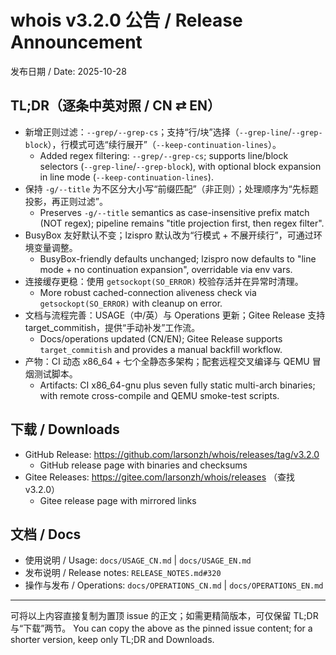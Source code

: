 # whois v3.2.0 公告 / Release Announcement

发布日期 / Date: 2025-10-28

## TL;DR（逐条中英对照 / CN ⇄ EN）
- 新增正则过滤：`--grep/--grep-cs`；支持“行/块”选择（`--grep-line`/`--grep-block`），行模式可选“续行展开”（`--keep-continuation-lines`）。
	- Added regex filtering: `--grep/--grep-cs`; supports line/block selectors (`--grep-line`/`--grep-block`), with optional block expansion in line mode (`--keep-continuation-lines`).
- 保持 `-g/--title` 为不区分大小写“前缀匹配”（非正则）；处理顺序为“先标题投影，再正则过滤”。
	- Preserves `-g/--title` semantics as case-insensitive prefix match (NOT regex); pipeline remains "title projection first, then regex filter".
- BusyBox 友好默认不变；lzispro 默认改为“行模式 + 不展开续行”，可通过环境变量调整。
	- BusyBox-friendly defaults unchanged; lzispro now defaults to "line mode + no continuation expansion", overridable via env vars.
- 连接缓存更稳：使用 `getsockopt(SO_ERROR)` 校验存活并在异常时清理。
	- More robust cached-connection aliveness check via `getsockopt(SO_ERROR)` with cleanup on error.
- 文档与流程完善：USAGE（中/英）与 Operations 更新；Gitee Release 支持 target_commitish，提供“手动补发”工作流。
	- Docs/operations updated (CN/EN); Gitee Release supports `target_commitish` and provides a manual backfill workflow.
- 产物：CI 动态 x86_64 + 七个全静态多架构；配套远程交叉编译与 QEMU 冒烟测试脚本。
	- Artifacts: CI x86_64-gnu plus seven fully static multi-arch binaries; with remote cross-compile and QEMU smoke-test scripts.

## 下载 / Downloads
- GitHub Release: https://github.com/larsonzh/whois/releases/tag/v3.2.0
	- GitHub release page with binaries and checksums
- Gitee Releases: https://gitee.com/larsonzh/whois/releases （查找 v3.2.0）
	- Gitee release page with mirrored links

## 文档 / Docs
- 使用说明 / Usage: `docs/USAGE_CN.md` | `docs/USAGE_EN.md`
- 发布说明 / Release notes: `RELEASE_NOTES.md#320`
- 操作与发布 / Operations: `docs/OPERATIONS_CN.md` | `docs/OPERATIONS_EN.md`

---

可将以上内容直接复制为置顶 issue 的正文；如需更精简版本，可仅保留 TL;DR 与“下载”两节。
You can copy the above as the pinned issue content; for a shorter version, keep only TL;DR and Downloads.
